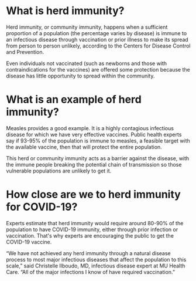 # What is herd immunity?
Herd immunity, or community immunity, happens when a sufficient proportion of a population (the percentage varies by disease) is immune to an infectious disease through vaccination or prior illness to make its spread from person to person unlikely, according to the Centers for Disease Control and Prevention.

Even individuals not vaccinated (such as newborns and those with contraindications for the vaccines) are offered some protection because the disease has little opportunity to spread within the community.

# What is an example of herd immunity?
Measles provides a good example. It is a highly contagious infectious disease for which we have very effective vaccines. Public health experts say if 93-95% of the population is immune to measles, a feasible target with the available vaccine, then that will protect the entire population.

This herd or community immunity acts as a barrier against the disease, with the immune people breaking the potential chain of transmission so those vulnerable populations are unlikely to get it.

# How close are we to herd immunity for COVID-19?
Experts estimate that herd immunity would require around 80-90% of the population to have COVID-19 immunity, either through prior infection or vaccination. That's why experts are encouraging the public to get the COVID-19 vaccine.

“We have not achieved any herd immunity through a natural disease process to most major infectious diseases that affect the population to this scale,” said Christelle Ilboudo, MD, infectious disease expert at MU Health Care. “All of the major infections I know of have required vaccination.”
